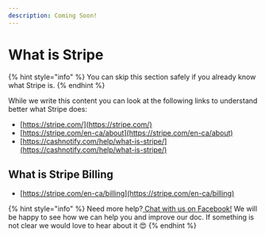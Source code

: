 ```yaml
---
description: Coming Soon!
---
```


# What is Stripe

{% hint style="info" %}
You can skip this section safely if you already know what Stripe is.
{% endhint %}

While we write this content you can look at the following links to understand better what Stripe does: 

* [https://stripe.com/](https://stripe.com/)
* [https://stripe.com/en-ca/about](https://stripe.com/en-ca/about)
* [https://cashnotify.com/help/what-is-stripe/](https://cashnotify.com/help/what-is-stripe/)

## What is Stripe Billing

* [https://stripe.com/en-ca/billing](https://stripe.com/en-ca/billing)







{% hint style="info" %}
Need more help?[ Chat with us on Facebook!](https://m.me/UiCheck) We will be happy to see how we can help you and improve our doc. If something is not clear we would love to hear about it 😍
{% endhint %}

